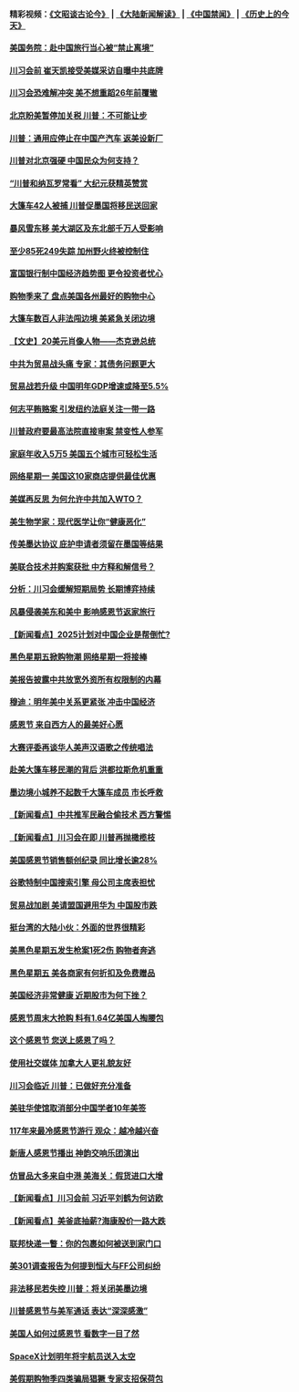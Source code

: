 #### 精彩视频：[《文昭谈古论今》](https://github.com/gfw-breaker/wenzhao/blob/master/README.md?t=11270632) | [《大陆新闻解读》](https://github.com/gfw-breaker/ntdtv-comedy/blob/master/README.md?t=11270632) | [《中国禁闻》](https://github.com/gfw-breaker/ntdtv-news/blob/master/README.md?t=11270632) | [《历史上的今天》](https://github.com/gfw-breaker/today-in-history/blob/master/README.md?t=11270632) 

#### [美国务院：赴中国旅行当心被“禁止离境”](../pages/nsc412/n10875955.md?t=11270632) 

#### [川习会前 崔天凯接受美媒采访自曝中共底牌](../pages/nsc412/n10875588.md?t=11270632) 

#### [川习会恐难解冲突 美不想重蹈26年前覆辙](../pages/nsc412/n10875981.md?t=11270632) 

#### [北京盼美暂停加关税 川普：不可能让步](../pages/nsc412/n10875808.md?t=11270632) 

#### [川普：通用应停止在中国产汽车 返美设新厂](../pages/nsc412/n10875814.md?t=11270632) 

#### [川普对北京强硬 中国民众为何支持？](../pages/nsc412/n10875303.md?t=11270632) 

#### [“川普和纳瓦罗常看” 大纪元获精英赞赏](../pages/nsc412/n10874031.md?t=11270632) 

#### [大篷车42人被捕 川普促墨国将移民送回家](../pages/nsc412/n10875540.md?t=11270632) 

#### [暴风雪东移 美大湖区及东北部千万人受影响](../pages/nsc412/n10875370.md?t=11270632) 

#### [至少85死249失踪 加州野火终被控制住](../pages/nsc412/n10874488.md?t=11270632) 

#### [富国银行制中国经济趋势图 更令投资者忧心](../pages/nsc412/n10874182.md?t=11270632) 

#### [购物季来了 盘点美国各州最好的购物中心](../pages/nsc412/n10869918.md?t=11270632) 

#### [大篷车数百人非法闯边境 美紧急关闭边境](../pages/nsc412/n10873849.md?t=11270632) 

#### [【文史】20美元肖像人物——杰克逊总统](../pages/nsc412/n4606292.md?t=11270632) 

#### [中共为贸易战头痛 专家：其债务问题更大](../pages/nsc412/n10873720.md?t=11270632) 

#### [贸易战若升级 中国明年GDP增速或降至5.5%](../pages/nsc412/n10873758.md?t=11270632) 

#### [何志平贿赂案 引发纽约法庭关注一带一路](../pages/nsc412/n10873540.md?t=11270632) 

#### [川普政府要最高法院直接审案 禁变性人参军](../pages/nsc412/n10873508.md?t=11270632) 

#### [家庭年收入5万5  美国五个城市可轻松生活](../pages/nsc412/n10872685.md?t=11270632) 

#### [网络星期一 美国这10家商店提供最佳优惠](../pages/nsc412/n10873156.md?t=11270632) 

#### [美媒再反思 为何允许中共加入WTO？](../pages/nsc412/n10872958.md?t=11270632) 

#### [美生物学家：现代医学让你“健康恶化”](../pages/nsc412/n10872870.md?t=11270632) 

#### [传美墨达协议 庇护申请者须留在墨国等结果](../pages/nsc412/n10872961.md?t=11270632) 

#### [美联合技术并购案获批 中方释和解信号？](../pages/nsc412/n10872855.md?t=11270632) 

#### [分析：川习会缓解短期局势 长期博弈持续](../pages/nsc412/n10872672.md?t=11270632) 

#### [风暴侵袭美东和美中 影响感恩节返家旅行](../pages/nsc412/n10872796.md?t=11270632) 

#### [【新闻看点】2025计划对中国企业是帮倒忙?](../pages/nsc412/n10872729.md?t=11270632) 

#### [黑色星期五掀购物潮 网络星期一将接棒](../pages/nsc412/n10872640.md?t=11270632) 

#### [美报告披露中共放宽外资所有权限制的内幕](../pages/nsc412/n10872255.md?t=11270632) 

#### [穆迪：明年美中关系更紧张 冲击中国经济](../pages/nsc412/n10872456.md?t=11270632) 

#### [感恩节 来自西方人的最美好心愿](../pages/nsc412/n10871477.md?t=11270632) 

#### [大赛评委再谈华人美声汉语歌之传统唱法](../pages/nsc412/n10871818.md?t=11270632) 

#### [赴美大篷车移民潮的背后 洪都拉斯危机重重](../pages/nsc412/n10871641.md?t=11270632) 

#### [墨边境小城养不起数千大篷车成员 市长呼救](../pages/nsc412/n10871580.md?t=11270632) 

#### [【新闻看点】中共推军民融合偷技术 西方警惕](../pages/nsc412/n10871382.md?t=11270632) 

#### [【新闻看点】川习会在即 川普再抛橄榄枝](../pages/nsc412/n10871248.md?t=11270632) 

#### [美国感恩节销售额创纪录 同比增长逾28%](../pages/nsc412/n10871319.md?t=11270632) 

#### [谷歌特制中国搜索引擎 母公司主席表担忧](../pages/nsc412/n10871238.md?t=11270632) 

#### [贸易战加剧 美请盟国避用华为 中国股市跌](../pages/nsc412/n10871064.md?t=11270632) 

#### [挺台湾的大陆小伙：外面的世界很精彩](../pages/nsc412/n10870983.md?t=11270632) 

#### [美黑色星期五发生枪案1死2伤 购物者奔逃](../pages/nsc412/n10870651.md?t=11270632) 

#### [黑色星期五 美各商家有何折扣及免费赠品](../pages/nsc412/n10869609.md?t=11270632) 

#### [美国经济非常健康 近期股市为何下挫？](../pages/nsc412/n10869220.md?t=11270632) 

#### [感恩节周末大抢购 料有1.64亿美国人掏腰包](../pages/nsc412/n10869532.md?t=11270632) 

#### [这个感恩节 您送上感恩了吗？](../pages/nsc412/n10869319.md?t=11270632) 

#### [使用社交媒体 加拿大人更礼貌友好](../pages/nsc412/n10869758.md?t=11270632) 

#### [川习会临近 川普：已做好充分准备](../pages/nsc412/n10869699.md?t=11270632) 

#### [美驻华使馆取消部分中国学者10年美签](../pages/nsc412/n10869261.md?t=11270632) 

#### [117年来最冷感恩节游行 观众：越冷越兴奋](../pages/nsc412/n10869409.md?t=11270632) 

#### [新唐人感恩节播出 神韵交响乐团演出](../pages/nsc412/n10849459.md?t=11270632) 

#### [仿冒品大多来自中港 美海关：假货进口大增](../pages/nsc412/n10869186.md?t=11270632) 

#### [【新闻看点】川习会前 习近平刘鹤为何访欧](../pages/nsc412/n10869070.md?t=11270632) 

#### [【新闻看点】美釜底抽薪?海康股价一路大跌](../pages/nsc412/n10868888.md?t=11270632) 

#### [联邦快递一瞥：你的包裹如何被送到家门口](../pages/nsc412/n10869130.md?t=11270632) 

#### [美301调查报告为何提到恒大与FF公司纠纷](../pages/nsc412/n10868690.md?t=11270632) 

#### [非法移民若失控 川普：将关闭美墨边境](../pages/nsc412/n10868952.md?t=11270632) 

#### [川普感恩节与美军通话 表达“深深感激”](../pages/nsc412/n10868915.md?t=11270632) 

#### [美国人如何过感恩节 看数字一目了然](../pages/nsc412/n10868871.md?t=11270632) 

#### [SpaceX计划明年将宇航员送入太空](../pages/nsc412/n10868896.md?t=11270632) 

#### [美假期购物季四类骗局猖獗 专家支招保荷包](../pages/nsc412/n10868751.md?t=11270632) 

